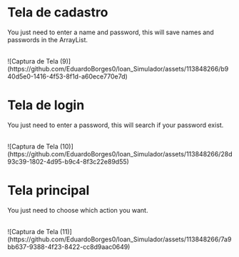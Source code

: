 
<h1>Tela de cadastro</h1>

<p>You just need to enter a name and password, this will save names and passwords in the ArrayList.</p></br>
![Captura de Tela (9)](https://github.com/EduardoBorges0/loan_Simulador/assets/113848266/b940d5e0-1416-4f53-8f1d-a60ece770e7d)


<h1>Tela de login</h1>

<p>You just need to enter a password, this will search if your password exist.</p></br>
![Captura de Tela (10)](https://github.com/EduardoBorges0/loan_Simulador/assets/113848266/28d93c39-1802-4d95-b9c4-8f3c22e89d55)

<h1>Tela principal</h1>

<p>You just need to choose which action you want.</p></br>
![Captura de Tela (11)](https://github.com/EduardoBorges0/loan_Simulador/assets/113848266/7a9bb637-9388-4f23-8422-cc8d9aac0649)


